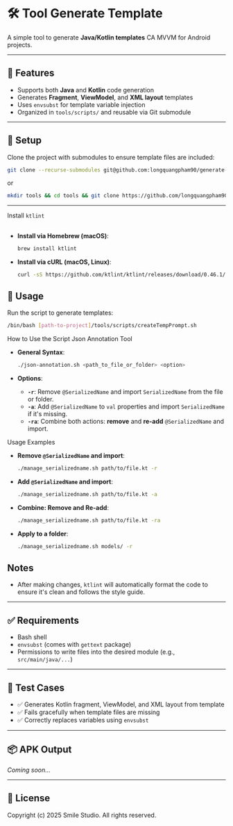 # 🛠️ Tool Generate Template

A simple tool to generate **Java/Kotlin templates** CA MVVM for Android projects.

---

## 📌 Features

- Supports both **Java** and **Kotlin** code generation
- Generates **Fragment**, **ViewModel**, and **XML layout** templates
- Uses `envsubst` for template variable injection
- Organized in `tools/scripts/` and reusable via Git submodule

---

## 🔧 Setup

Clone the project with submodules to ensure template files are included:

```bash
git clone --recurse-submodules git@github.com:longquangpham90/generate-template.git tools
```

or

```bash
mkdir tools && cd tools && git clone https://github.com/longquangpham90/generate-template.git .
```
---

Install `ktlint`

##

- **Install via Homebrew (macOS)**:
  ```bash
  brew install ktlint
  ```
- **Install via cURL (macOS, Linux)**:
  ```bash
  curl -sS https://github.com/ktlint/ktlint/releases/download/0.46.1/ktlint && chmod +x ktlint && sudo mv ktlint /usr/local/bin/
  ```

## 🚀 Usage

Run the script to generate templates:

```bash
/bin/bash [path-to-project]/tools/scripts/createTempPrompt.sh
```

How to Use the Script Json Annotation Tool

- **General Syntax**:
  ```bash
  ./json-annotation.sh <path_to_file_or_folder> <option>
  ```

- **Options**:
    - **`-r`**: Remove `@SerializedName` and import `SerializedName` from the file or folder.
    - **`-a`**: Add `@SerializedName` to `val` properties and import `SerializedName` if it's
      missing.
    - **`-ra`**: Combine both actions: **remove** and **re-add** `@SerializedName` and import.

Usage Examples

- **Remove `@SerializedName` and import**:
  ```bash
  ./manage_serializedname.sh path/to/file.kt -r
  ```

- **Add `@SerializedName` and import**:
  ```bash
  ./manage_serializedname.sh path/to/file.kt -a
  ```

- **Combine: Remove and Re-add**:
  ```bash
  ./manage_serializedname.sh path/to/file.kt -ra
  ```

- **Apply to a folder**:
  ```bash
  ./manage_serializedname.sh models/ -r
  ```

## Notes

- After making changes, `ktlint` will automatically format the code to ensure it's clean and follows
  the style guide.
---

## ✅ Requirements

- Bash shell
- `envsubst` (comes with `gettext` package)
- Permissions to write files into the desired module (e.g., `src/main/java/...`)

---

## 🧪 Test Cases

- ✅ Generates Kotlin fragment, ViewModel, and XML layout from template
- ✅ Fails gracefully when template files are missing
- ✅ Correctly replaces variables using `envsubst`

---

## 📦 APK Output

_Coming soon..._

---

## 📄 License

Copyright (c) 2025 Smile Studio.
All rights reserved.
